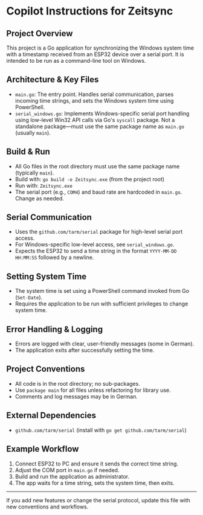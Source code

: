 # Copilot Instructions for Zeitsync

## Project Overview
This project is a Go application for synchronizing the Windows system time with a timestamp received from an ESP32 device over a serial port. It is intended to be run as a command-line tool on Windows.

## Architecture & Key Files
- `main.go`: The entry point. Handles serial communication, parses incoming time strings, and sets the Windows system time using PowerShell.
- `serial_windows.go`: Implements Windows-specific serial port handling using low-level Win32 API calls via Go's `syscall` package. Not a standalone package—must use the same package name as `main.go` (usually `main`).

## Build & Run
- All Go files in the root directory must use the same package name (typically `main`).
- Build with: `go build -o Zeitsync.exe` (from the project root)
- Run with: `Zeitsync.exe`
- The serial port (e.g., `COM4`) and baud rate are hardcoded in `main.go`. Change as needed.

## Serial Communication
- Uses the `github.com/tarm/serial` package for high-level serial port access.
- For Windows-specific low-level access, see `serial_windows.go`.
- Expects the ESP32 to send a time string in the format `YYYY-MM-DD HH:MM:SS` followed by a newline.

## Setting System Time
- The system time is set using a PowerShell command invoked from Go (`Set-Date`).
- Requires the application to be run with sufficient privileges to change system time.

## Error Handling & Logging
- Errors are logged with clear, user-friendly messages (some in German).
- The application exits after successfully setting the time.

## Project Conventions
- All code is in the root directory; no sub-packages.
- Use `package main` for all files unless refactoring for library use.
- Comments and log messages may be in German.

## External Dependencies
- `github.com/tarm/serial` (install with `go get github.com/tarm/serial`)

## Example Workflow
1. Connect ESP32 to PC and ensure it sends the correct time string.
2. Adjust the COM port in `main.go` if needed.
3. Build and run the application as administrator.
4. The app waits for a time string, sets the system time, then exits.

---

If you add new features or change the serial protocol, update this file with new conventions and workflows.
